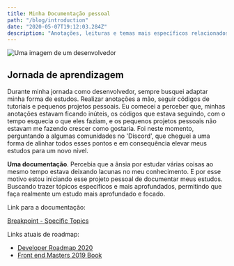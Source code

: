 ```yaml
---
title: Minha Documentação pessoal
path: "/blog/introduction"
date: "2020-05-07T19:12:03.284Z"
description: "Anotações, leituras e temas mais específicos relacionados a computação, programação, performance e processos relacionados aos meus estudos pessoais."
---
```


![Uma imagem de um desenvolvedor](https://www.heidelberg.edu/sites/default/files/styles/865width/public/images/program-images/computer-science-2.jpg?itok=9N2z12gj)

## Jornada de aprendizagem

Durante minha jornada como desenvolvedor, sempre busquei adaptar minha forma de estudos. Realizar anotações a mão, seguir códigos de tutoriais e pequenos projetos pessoais. Eu comecei a perceber que, minhas anotações estavam ficando inúteis, os códigos que estava seguindo, com o tempo esquecia o que eles faziam, e os pequenos projetos pessoais não estavam me fazendo crescer como gostaria. Foi neste momento, perguntando a algumas comunidades no 'Discord', que cheguei a uma forma de alinhar todos esses pontos e em consequência elevar meus estudos para um novo nível.

**Uma documentação**. Percebia que a ânsia por estudar várias coisas ao mesmo tempo estava deixando lacunas no meu conhecimento. E por esse motivo estou iniciando esse projeto pessoal de documentar meus estudos. Buscando trazer tópicos específicos e mais aprofundados, permitindo que faça realmente um estudo mais aprofundado e focado.

Link para a documentação:

[Breakpoint - Specific Topics](https://dheyson10.gitbook.io/breakpoint/)

Links atuais de roadmap:

- [Developer Roadmap 2020](https://github.com/kamranahmedse/developer-roadmap)
- [Front end Masters 2019 Book](https://frontendmasters.com/books/front-end-handbook/2019/)
